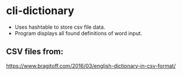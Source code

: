 # cli-dictionary
- Uses hashtable to store csv file data.
- Program displays all found definitions of word input.

## CSV files from:
https://www.bragitoff.com/2016/03/english-dictionary-in-csv-format/
